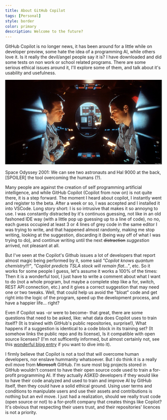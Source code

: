 ```yaml
---
title: About GitHub Copilot
tags: [Personal]
style: border
color: primary
description: Welcome to the future?
---
```


GitHub Copilot is no longer news, it has been around for a little while on developer preview, some hate the idea of a programming AI, while others love it. Is it really the
devil/angel people say it is? I have downloaded and did some tests on non work or school related programs. There are some serious ethical issues around it, I'll explore some
of them, and talk about it's usability and usefulness. 

![Space Odyssey 2001](/assets/img/hal.png "Space Odyssey 2001")
<p class="caption">
    Space Odyssey 2001: We can see two astronauts and Hal 9000 at the back, [SPOILER] the tool overcoming the humans (?).
</p>

Many people are against the creation of self programming artificial intelligence, and while GitHub Copilot (Copilot from now on) is not quite there, it is a step forward.
The moment I heard about copilot, I instantly went and register to the beta. After a week or so, I was accepted and I installed it into VSCode. Long story short: I is so
intrusive that makes it so annoyng to use. I was constantly distracted by it's continuos guessing, not like in an old fashoned IDE way (with a little pop up guessing up 
to a line of code), no no, each guess occupied at least 3 or 4 lines of grey code in the same editor I was trying to write, and that happened almost randomly, making me
stop writing, looking at the suggestion, discarding it (being way off of what I was trying to do), and continue writing until the next ~~distraction~~ *suggestion* arrived, 
not pleasant at all.

But I've seen at the Copilot's Github issues a lot of developers that report almost magic being performed by it, some said *"Copilot knows quantum chemistry!!!"*, *"Copilot
predicts TSLA stock will remain flat..."*, etc. So it works for some people I guess, let's assume it works a 100% of the times: Then it is  a wonderful tool, I just have to
write a comment about what I want to do (not a whole program, but maybe a complete step like a for, switch, REST API connection, etc.) and it gives a correct suggestion that may 
need one or two tweaks. Well, that could help us avoid the "bloat" code and get right into the logic of the program, speed up the development process, and have a happier life...
right? 

Even if Copilot was -or were to become- that great, there are some questions that need to be asked, like: what data does Copilot uses to train itself? (It is trained with GitHub's
public repositories, surprise!), What happens if a suggestion is identical to a code block in its training set? (It somehow links the public repo and its license), Is it
compatible with open source licenses? (I'm not sufficently informed, but almost certainly not, see this [wonderful blog entry](https://zephyrtronium.github.io/articles/copilot.html) if 
you want to dive into it).

I firmly believe that Copilot is not a tool that will overcome human developers, nor enslave hummanity whatsoever. But I do think it is a really evil move from ~~Microsoft~~ 
GitHub. I'm sure most big projects stored in GitHub wouldn't consent to have their open source code used to train a for-profit programming AI. If they actually ASKED developers
if they would like to have their code analyzed and used to train and improve AI by GitHub itself, then they could have a solid ethical ground. Using user terms and conditions 
to manipulate users and use their assets and contributions is nothing but an evil move. I just had a realization, should we really trust code (open source or not) to a for-profit 
company that creates things like Copilot? It's obvious that respecting their users trust, and their repositories' licences is not a priority.
